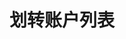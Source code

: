 ---
title: 划转账户列表
position_number: 1.1
parameters:
  - name:
    content:
content_markdown: |-
  单一用户账户列表

  * **URL**：/api/v1/account/list
  * **Method**：GET
  * **需要登录**：是
  * **需要鉴权**：是

  请求参数

  | 参数名称 | 描述 | 类型 | **是否必需** | 约束 |
  | coin | 币种名称 | String | 是 | 例如：USDT |
  | recvWindow | 时间戳滑动窗口，时间戳前后多少毫秒请求有效 | integer | 否 | &nbsp; |
  | timestamp | 调用时间 | Long | 是 | &nbsp; |
left_code_blocks:
  - code_block:
    title:
    language:
right_code_blocks:
  - code_block: |-
      {
          "code": 1,
          "data": [
              {
                  "id": 1709,
                  "type": "withdraw-to-usdt",
                  "coin": "USDT",
                  "amount": "120",
                  "status": 1,
                  "reason": "",
                  "createTime": 1657179001000
              },
              {
                  "id": 1686,
                  "type": "withdraw-to-spot",
                  "coin": "USDT",
                  "amount": "1000",
                  "status": 1,
                  "reason": "",
                  "createTime": 1657173979000
              }
          ]
      }
    title: 响应
    language: json
---